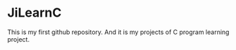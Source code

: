JiLearnC
========

This is my first github repository. And it is my projects of C program learning project.

